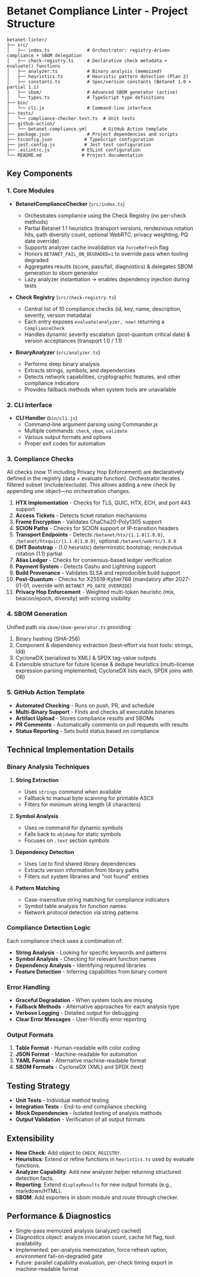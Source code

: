 # Betanet Compliance Linter - Project Structure

```
betanet-linter/
├── src/
│   ├── index.ts              # Orchestrator: registry-driven compliance + SBOM delegation
│   ├── check-registry.ts     # Declarative check metadata + evaluate() functions
│   ├── analyzer.ts           # Binary analysis (memoized)
│   ├── heuristics.ts         # Heuristic pattern detection (Plan 2)
│   ├── constants.ts          # Spec/version constants (Betanet 1.0 + partial 1.1)
│   ├── sbom/                 # Advanced SBOM generator (active)
│   └── types.ts              # TypeScript type definitions
├── bin/
│   └── cli.js                # Command-line interface
├── tests/
│   └── compliance-checker.test.ts  # Unit tests
├── github-action/
│   └── betanet-compliance.yml      # GitHub Action template
├── package.json              # Project dependencies and scripts
├── tsconfig.json            # TypeScript configuration
├── jest.config.js           # Jest test configuration
├── .eslintrc.js            # ESLint configuration
└── README.md               # Project documentation
```

## Key Components

### 1. Core Modules

- **BetanetComplianceChecker** (`src/index.ts`)
   - Orchestrates compliance using the Check Registry (no per-check methods)
   - Partial Betanet 1.1 heuristics (transport versions, rendezvous rotation hits, path diversity count, optional WebRTC, privacy weighting, PQ date override)
   - Supports analyzer cache invalidation via `forceRefresh` flag
   - Honors `BETANET_FAIL_ON_DEGRADED=1` to override pass when tooling degraded
   - Aggregates results (score, pass/fail, diagnostics) & delegates SBOM generation to sbom generator
   - Lazy analyzer instantiation → enables dependency injection during tests

- **Check Registry** (`src/check-registry.ts`)
   - Central list of 10 compliance checks (id, key, name, description, severity, version metadata)
   - Each entry exposes `evaluate(analyzer, now)` returning a `ComplianceCheck`
   - Handles dynamic severity escalation (post-quantum critical date) & version acceptances (transport 1.0 / 1.1)

- **BinaryAnalyzer** (`src/analyzer.ts`)
  - Performs deep binary analysis
  - Extracts strings, symbols, and dependencies
  - Detects network capabilities, cryptographic features, and other compliance indicators
  - Provides fallback methods when system tools are unavailable

### 2. CLI Interface

- **CLI Handler** (`bin/cli.js`)
  - Command-line argument parsing using Commander.js
  - Multiple commands: `check`, `sbom`, `validate`
  - Various output formats and options
  - Proper exit codes for automation

### 3. Compliance Checks

All checks (now 11 including Privacy Hop Enforcement) are declaratively defined in the registry (data + evaluate function). Orchestrator iterates filtered subset (include/exclude). This allows adding a new check by appending one object—no orchestration changes.

1. **HTX Implementation** - Checks for TLS, QUIC, HTX, ECH, and port 443 support
2. **Access Tickets** - Detects ticket rotation mechanisms
3. **Frame Encryption** - Validates ChaCha20-Poly1305 support
4. **SCION Paths** - Checks for SCION support or IP-transition headers
5. **Transport Endpoints** - Detects `/betanet/htx/{1.1.0|1.0.0}`, `/betanet/htxquic/{1.1.0|1.0.0}`, optional `/betanet/webrtc/1.0.0`
6. **DHT Bootstrap** - (1.0 heuristic) deterministic bootstrap; rendezvous rotation (1.1) partial
7. **Alias Ledger** - Checks for consensus-based ledger verification
8. **Payment System** - Detects Cashu and Lightning support
9. **Build Provenance** - Validates SLSA and reproducible build support
10. **Post-Quantum** - Checks for X25519-Kyber768 (mandatory after 2027-01-01, override with `BETANET_PQ_DATE_OVERRIDE`)
11. **Privacy Hop Enforcement** - Weighted multi-token heuristic (mix, beacon/epoch, diversity) with scoring visibility

### 4. SBOM Generation

Unified path via `sbom/sbom-generator.ts` providing:
1. Binary hashing (SHA-256)
2. Component & dependency extraction (best-effort via host tools: strings, ldd)
3. CycloneDX (serialized to XML) & SPDX tag-value outputs
4. Extensible structure for future license & dedupe heuristics (multi-license expression parsing implemented; CycloneDX lists each, SPDX joins with OR)

### 5. GitHub Action Template

- **Automated Checking** - Runs on push, PR, and schedule
- **Multi-Binary Support** - Finds and checks all executable binaries
- **Artifact Upload** - Stores compliance results and SBOMs
- **PR Comments** - Automatically comments on pull requests with results
- **Status Reporting** - Sets build status based on compliance

## Technical Implementation Details

### Binary Analysis Techniques

1. **String Extraction**
   - Uses `strings` command when available
   - Fallback to manual byte scanning for printable ASCII
   - Filters for minimum string length (4 characters)

2. **Symbol Analysis**
   - Uses `nm` command for dynamic symbols
   - Falls back to `objdump` for static symbols
   - Focuses on `.text` section symbols

3. **Dependency Detection**
   - Uses `ldd` to find shared library dependencies
   - Extracts version information from library paths
   - Filters out system libraries and "not found" entries

4. **Pattern Matching**
   - Case-insensitive string matching for compliance indicators
   - Symbol table analysis for function names
   - Network protocol detection via string patterns

### Compliance Detection Logic

Each compliance check uses a combination of:

- **String Analysis** - Looking for specific keywords and patterns
- **Symbol Analysis** - Checking for relevant function names
- **Dependency Analysis** - Identifying required libraries
- **Feature Detection** - Inferring capabilities from binary content

### Error Handling

- **Graceful Degradation** - When system tools are missing
- **Fallback Methods** - Alternative approaches for each analysis type
- **Verbose Logging** - Detailed output for debugging
- **Clear Error Messages** - User-friendly error reporting

### Output Formats

1. **Table Format** - Human-readable with color coding
2. **JSON Format** - Machine-readable for automation
3. **YAML Format** - Alternative machine-readable format
4. **SBOM Formats** - CycloneDX (XML) and SPDX (text)

## Testing Strategy

- **Unit Tests** - Individual method testing
- **Integration Tests** - End-to-end compliance checking
- **Mock Dependencies** - Isolated testing of analysis methods
- **Output Validation** - Verification of all output formats

## Extensibility

- **New Check**: Add object to `CHECK_REGISTRY`.
- **Heuristics**: Extend or refine functions in `heuristics.ts` used by evaluate functions.
- **Analyzer Capability**: Add new analyzer helper returning structured detection facts.
- **Reporting**: Extend `displayResults` for new output formats (e.g., markdown/HTML).
- **SBOM**: Add exporters in sbom module and route through checker.

## Performance & Diagnostics

- Single-pass memoized analysis (analyze() cached)
- Diagnostics object: analyze invocation count, cache hit flag, tool availability
- Implemented: per-analysis memoization, force refresh option, environment fail-on-degraded gate
- Future: parallel capability evaluation, per-check timing export in machine-readable format